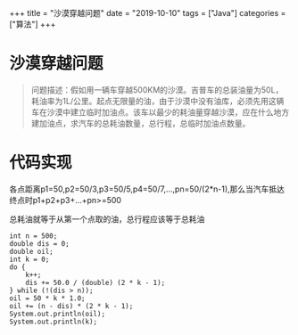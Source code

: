 +++
title = "沙漠穿越问题"
date = "2019-10-10"
tags = ["Java"]
categories = ["算法"]
+++
# 沙漠穿越问题
> 问题描述：假如用一辆车穿越500KM的沙漠。吉普车的总装油量为50L，耗油率为1L/公里。起点无限量的油，由于沙漠中没有油库，必须先用这辆车在沙漠中建立临时加油点。该车以最少的耗油量穿越沙漠，应在什么地方建加油点，求汽车的总耗油数量，总行程，总临时加油点数量。

# 代码实现
各点距离p1=50,p2=50/3,p3=50/5,p4=50/7,…,pn=50/(2*n-1),那么当汽车抵达终点时p1+p2+p3+…+pn>=500

总耗油就等于从第一个点取的油，总行程应该等于总耗油
```
int n = 500;
double dis = 0;
double oil;
int k = 0;
do {
    k++;
    dis += 50.0 / (double) (2 * k - 1);
} while (!(dis > n));
oil = 50 * k * 1.0;
oil += (n - dis) * (2 * k - 1);
System.out.println(oil);
System.out.println(k);
```